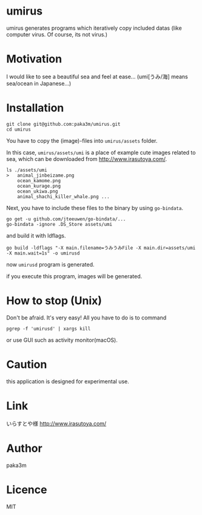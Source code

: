 # umirus
umirus generates programs which iteratively copy included datas (like computer virus. Of course, its not virus.)

# Motivation
I would like to see a beautiful sea and feel at ease... (umi[うみ/海] means sea/ocean in Japanese...)

# Installation

    git clone git@github.com:paka3m/umirus.git
    cd umirus
    
You have to copy the (image)-files into ```umirus/assets``` folder. 

In this case, ```umirus/assets/umi``` is a place of example cute images related to sea, which can be downloaded from http://www.irasutoya.com/.

    ls ./assets/umi
    >   animal_jinbeizame.png
        ocean_kamome.png
        ocean_kurage.png
        ocean_ukiwa.png
        animal_shachi_killer_whale.png ...

Next, you have to include these files to the binary by using ```go-bindata```.

    go get -u github.com/jteeuwen/go-bindata/...
    go-bindata -ignore .DS_Store assets/umi

and build it with ldflags.

    go build -ldflags "-X main.filename=うみうみFile -X main.dir=assets/umi -X main.wait=1s" -o umirusd

now ```umirusd``` program is generated.

if you execute this program, images will be generated.

# How to stop (Unix)
Don't be afraid. It's very easy! All you have to do is to command

    pgrep -f 'umirusd' | xargs kill

or use GUI such as activity monitor(macOS).

# Caution
this application is designed for experimental use.

# Link
いらすとや様 http://www.irasutoya.com/

# Author
paka3m

# Licence
MIT